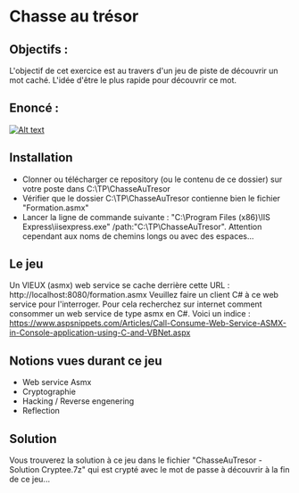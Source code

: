 # Chasse au trésor
## Objectifs :
L'objectif de cet exercice est au travers d'un jeu de piste de découvrir un mot caché.
L'idée d'être le plus rapide pour découvrir ce mot.

## Enoncé :

[![Alt text](https://img.youtube.com/vi/HVq0fFf4f9U/0.jpg)](https://youtu.be/HVq0fFf4f9U)

## Installation
- Clonner ou télécharger ce repository (ou le contenu de ce dossier) sur votre poste dans C:\TP\ChasseAuTresor
- Vérifier que le dossier C:\TP\ChasseAuTresor contienne bien le fichier "Formation.asmx"
- Lancer la ligne de commande suivante : "C:\Program Files (x86)\IIS Express\iisexpress.exe" /path:"C:\TP\ChasseAuTresor".
  Attention cependant aux noms de chemins longs ou avec des espaces...

## Le jeu
Un VIEUX (asmx) web service se cache derrière cette URL : http://localhost:8080/formation.asmx
Veuillez faire un client C# à ce web service pour l'interroger.
Pour cela recherchez sur internet comment consommer un web service de type asmx en C#.
Voici un indice :
https://www.aspsnippets.com/Articles/Call-Consume-Web-Service-ASMX-in-Console-application-using-C-and-VBNet.aspx

## Notions vues durant ce jeu
- Web service Asmx
- Cryptographie
- Hacking / Reverse engenering
- Reflection

## Solution
Vous trouverez la solution à ce jeu dans le fichier "ChasseAuTresor - Solution Cryptee.7z" qui est crypté avec le mot de passe à découvrir à la fin de ce jeu...